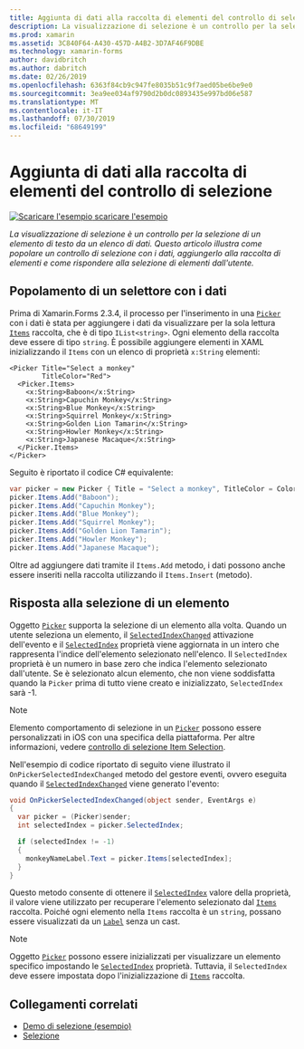 ```yaml
---
title: Aggiunta di dati alla raccolta di elementi del controllo di selezione
description: La visualizzazione di selezione è un controllo per la selezione di un elemento di testo da un elenco di dati. Questo articolo illustra come popolare un controllo di selezione con i dati, aggiungerlo alla raccolta di elementi e come rispondere alla selezione di elementi dall'utente.
ms.prod: xamarin
ms.assetid: 3C840F64-A430-457D-A4B2-3D7AF46F9DBE
ms.technology: xamarin-forms
author: davidbritch
ms.author: dabritch
ms.date: 02/26/2019
ms.openlocfilehash: 6363f84cb9c947fe8035b51c9f7aed05be6be9e0
ms.sourcegitcommit: 3ea9ee034af9790d2b0dc0893435e997bd06e587
ms.translationtype: MT
ms.contentlocale: it-IT
ms.lasthandoff: 07/30/2019
ms.locfileid: "68649199"
---
```

# <a name="adding-data-to-a-pickers-items-collection"></a>Aggiunta di dati alla raccolta di elementi del controllo di selezione

[![Scaricare l'esempio](~/media/shared/download.png) scaricare l'esempio](https://docs.microsoft.com/samples/xamarin/xamarin-forms-samples/userinterface-pickerdemo)

_La visualizzazione di selezione è un controllo per la selezione di un elemento di testo da un elenco di dati. Questo articolo illustra come popolare un controllo di selezione con i dati, aggiungerlo alla raccolta di elementi e come rispondere alla selezione di elementi dall'utente._

## <a name="populating-a-picker-with-data"></a>Popolamento di un selettore con i dati

Prima di Xamarin.Forms 2.3.4, il processo per l'inserimento in una [`Picker`](xref:Xamarin.Forms.Picker) con i dati è stata per aggiungere i dati da visualizzare per la sola lettura [`Items`](xref:Xamarin.Forms.Picker.Items) raccolta, che è di tipo `IList<string>`. Ogni elemento della raccolta deve essere di tipo `string`. È possibile aggiungere elementi in XAML inizializzando il `Items` con un elenco di proprietà `x:String` elementi:

```xaml
<Picker Title="Select a monkey"
        TitleColor="Red">
  <Picker.Items>
    <x:String>Baboon</x:String>
    <x:String>Capuchin Monkey</x:String>
    <x:String>Blue Monkey</x:String>
    <x:String>Squirrel Monkey</x:String>
    <x:String>Golden Lion Tamarin</x:String>
    <x:String>Howler Monkey</x:String>
    <x:String>Japanese Macaque</x:String>
  </Picker.Items>
</Picker>
```

Seguito è riportato il codice C# equivalente:

```csharp
var picker = new Picker { Title = "Select a monkey", TitleColor = Color.Red };
picker.Items.Add("Baboon");
picker.Items.Add("Capuchin Monkey");
picker.Items.Add("Blue Monkey");
picker.Items.Add("Squirrel Monkey");
picker.Items.Add("Golden Lion Tamarin");
picker.Items.Add("Howler Monkey");
picker.Items.Add("Japanese Macaque");
```

Oltre ad aggiungere dati tramite il `Items.Add` metodo, i dati possono anche essere inseriti nella raccolta utilizzando il `Items.Insert` (metodo).

## <a name="responding-to-item-selection"></a>Risposta alla selezione di un elemento

Oggetto [`Picker`](xref:Xamarin.Forms.Picker) supporta la selezione di un elemento alla volta. Quando un utente seleziona un elemento, il [`SelectedIndexChanged`](xref:Xamarin.Forms.Picker.SelectedIndexChanged) attivazione dell'evento e il [`SelectedIndex`](xref:Xamarin.Forms.Picker.SelectedIndex) proprietà viene aggiornata in un intero che rappresenta l'indice dell'elemento selezionato nell'elenco. Il `SelectedIndex` proprietà è un numero in base zero che indica l'elemento selezionato dall'utente. Se è selezionato alcun elemento, che non viene soddisfatta quando la `Picker` prima di tutto viene creato e inizializzato, `SelectedIndex` sarà -1.

> [!NOTE]
> Elemento comportamento di selezione in un [`Picker`](xref:Xamarin.Forms.Picker) possono essere personalizzati in iOS con una specifica della piattaforma. Per altre informazioni, vedere [controllo di selezione Item Selection](~/xamarin-forms/platform/ios/picker-selection.md).

Nell'esempio di codice riportato di seguito viene illustrato il `OnPickerSelectedIndexChanged` metodo del gestore eventi, ovvero eseguita quando il [`SelectedIndexChanged`](xref:Xamarin.Forms.Picker.SelectedIndexChanged) viene generato l'evento:

```csharp
void OnPickerSelectedIndexChanged(object sender, EventArgs e)
{
  var picker = (Picker)sender;
  int selectedIndex = picker.SelectedIndex;

  if (selectedIndex != -1)
  {
    monkeyNameLabel.Text = picker.Items[selectedIndex];
  }
}
```

Questo metodo consente di ottenere il [`SelectedIndex`](xref:Xamarin.Forms.Picker.SelectedIndex) valore della proprietà, il valore viene utilizzato per recuperare l'elemento selezionato dal [`Items`](xref:Xamarin.Forms.Picker.Items) raccolta. Poiché ogni elemento nella `Items` raccolta è un `string`, possano essere visualizzati da un [`Label`](xref:Xamarin.Forms.Label) senza un cast.

> [!NOTE]
> Oggetto [`Picker`](xref:Xamarin.Forms.Picker) possono essere inizializzati per visualizzare un elemento specifico impostando le [`SelectedIndex`](xref:Xamarin.Forms.Picker.SelectedIndex) proprietà. Tuttavia, il `SelectedIndex` deve essere impostata dopo l'inizializzazione di [`Items`](xref:Xamarin.Forms.Picker.Items) raccolta.

## <a name="related-links"></a>Collegamenti correlati

- [Demo di selezione (esempio)](https://docs.microsoft.com/samples/xamarin/xamarin-forms-samples/userinterface-pickerdemo)
- [Selezione](xref:Xamarin.Forms.Picker)
